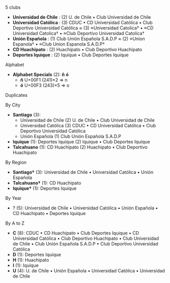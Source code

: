 5 clubs

- **Universidad de Chile** : (2) U. de Chile • Club Universidad de Chile
- **Universidad Católica** : (3) CDUC • CD Universidad Católica • Club Deportivo Universidad Católica ≈ (3) ≈Universidad Catolica† • ≈CD Universidad Catolica† • ≈Club Deportivo Universidad Catolica†
- **Unión Española** : (1) Club Unión Española S.A.D.P ≈ (2) ≈Union Espanola† • ≈Club Union Espanola S.A.D.P†
- **CD Huachipato** : (2) Huachipato • Club Deportivo Huachipato
- **Deportes Iquique** : (2) Iquique • Club Deportes Iquique




Alphabet

- **Alphabet Specials** (2):  **ñ**  **ó** 
  - **ñ** U+00F1 (241)×2 ⇒ n
  - **ó** U+00F3 (243)×5 ⇒ o




Duplicates





By City

- **Santiago** (3): 
  - Universidad de Chile  (2) U. de Chile • Club Universidad de Chile
  - Universidad Católica  (3) CDUC • CD Universidad Católica • Club Deportivo Universidad Católica
  - Unión Española  (1) Club Unión Española S.A.D.P
- **Iquique** (1): Deportes Iquique  (2) Iquique • Club Deportes Iquique
- **Talcahuano** (1): CD Huachipato  (2) Huachipato • Club Deportivo Huachipato




By Region

- **Santiago†** (3):   Universidad de Chile • Universidad Católica • Unión Española
- **Talcahuano†** (1):   CD Huachipato
- **Iquique†** (1):   Deportes Iquique




By Year

- ? (5):   Universidad de Chile • Universidad Católica • Unión Española • CD Huachipato • Deportes Iquique






By A to Z

- **C** (8): CDUC • CD Huachipato • Club Deportes Iquique • CD Universidad Católica • Club Deportivo Huachipato • Club Universidad de Chile • Club Unión Española S.A.D.P • Club Deportivo Universidad Católica
- **D** (1): Deportes Iquique
- **H** (1): Huachipato
- **I** (1): Iquique
- **U** (4): U. de Chile • Unión Española • Universidad Católica • Universidad de Chile




